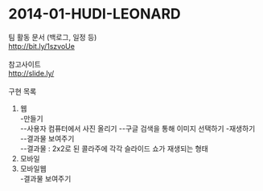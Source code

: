 2014-01-HUDI-LEONARD
====================
팀 활동 문서 (백로그, 일정 등)<br>
http://bit.ly/1szvoUe<br>
<br>
참고사이트<br>
http://slide.ly/<br>
<br>
구현 목록<br>
1. 웹<br>
-만들기<br>
--사용자 컴퓨터에서 사진 올리기
--구글 검색을 통해 이미지 선택하기
-재생하기<br>
--결과물 보여주기<br>
--결과물 : 2x2로 된 콜라주에 각각 슬라이드 쇼가 재생되는 형태<br>
2. 모바일<br>
3. 모바일웹<br>
-결과물 보여주기<br>
